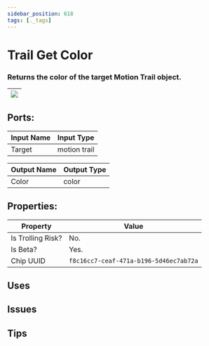 ```yaml
---
sidebar_position: 618
tags: [._tags]
---
```


# Trail Get Color


### Returns the color of the target Motion Trail object.

| ![](https://images-ext-2.discordapp.net/external/MPmIaQzlEPmgGWlgi-WxBBXt0Bjv_zWPkg1y1f_sy3s/https/www.recroomcircuits.com/image/circuit/absolute-value?width=206&height=108) |
|-----|

## Ports:

| Input Name | Input Type |
|-----------|-----------|
| Target | motion trail |

| Output Name | Output Type |
|-----------|-----------|
| Color | color |

## Properties:

| Property  | Value |
|-------------------|-----------|
| Is Trolling Risk? | No. |
| Is Beta? | Yes. |
| Chip UUID | `f8c16cc7-ceaf-471a-b196-5d46ec7ab72a` |

## Uses

## Issues

## Tips